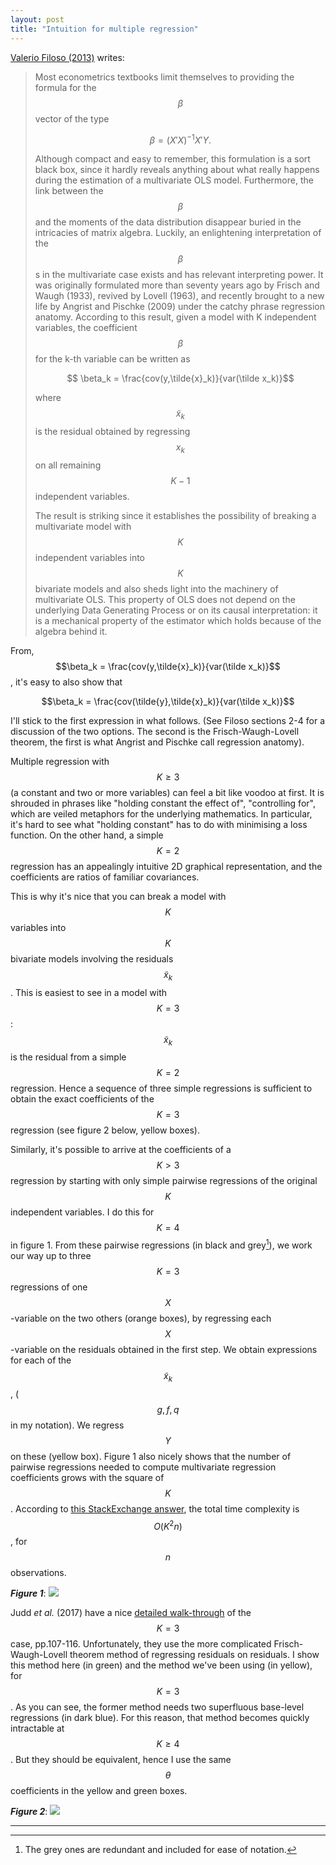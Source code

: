 ```yaml
---
layout: post
title: "Intuition for multiple regression"
---
```


[Valerio Filoso (2013)](http://www.stata-journal.com/sjpdf.html?articlenum=st0285) writes:
>  Most econometrics textbooks limit themselves to providing the formula for the $$\beta$$ vector of the type
>  
>  $$\beta = (X′X)^{-1} X'Y.$$
>  
>  Although compact and easy to remember, this formulation is a sort black box, since it hardly reveals anything about what really happens during the estimation of a multivariate OLS model. Furthermore, the link between the $$\beta$$ and the moments of the data distribution disappear buried in the intricacies of matrix algebra. Luckily, an enlightening interpretation of the $$\beta$$s in the multivariate case exists and has relevant interpreting power. It was originally formulated more than seventy years ago by Frisch and Waugh (1933), revived by Lovell (1963), and recently brought to a new life by Angrist and Pischke (2009) under the catchy phrase regression anatomy. According to this result, given a model with K independent variables, the coefficient $$\beta$$ for the k-th variable can be written as 
>  
>  $$ \beta_k = \frac{cov(y,\tilde{x}_k)}{var(\tilde x_k)}$$
>  
>  where $$\tilde x_k$$ is the residual obtained by regressing $$x_k$$ on all remaining $$K − 1$$ independent variables.
>  
>  The result is striking since it establishes the possibility of breaking a multivariate model with $$K$$ independent variables into $$K$$ bivariate models and also sheds light into the machinery of multivariate OLS. This property of OLS does not depend on the  underlying Data Generating Process or on its causal interpretation: it is a mechanical  property of the estimator which holds because of the algebra behind it.

From, $$\beta_k = \frac{cov(y,\tilde{x}_k)}{var(\tilde x_k)}$$, it's easy to also show that

$$\beta_k = \frac{cov(\tilde{y},\tilde{x}_k)}{var(\tilde x_k)}$$

I'll stick to the first expression in what follows. (See Filoso sections 2-4 for a discussion of the two options. The second is the Frisch-Waugh-Lovell theorem, the first is what Angrist and Pischke call regression anatomy).

Multiple regression with $$K\geq3$$ (a constant and two or more variables) can feel a bit like voodoo at first. It is shrouded in phrases like "holding constant the effect of", "controlling for", which are veiled metaphors for the underlying mathematics. In particular, it's hard to see what "holding constant" has to do with minimising a loss function. On the other hand, a simple $$K=2$$ regression has an appealingly intuitive 2D graphical representation, and the coefficients are ratios of familiar covariances.

This is why it's nice that you can break a model with $$K$$ variables into $$K$$ bivariate models involving the residuals $$\tilde x_k$$. This is easiest to see in a model with $$K=3$$: $$\tilde x_k$$ is the residual from a simple $$K=2$$ regression. Hence a sequence of three simple regressions is sufficient to obtain the exact coefficients of the $$K=3$$ regression (see figure 2 below, yellow boxes). 

Similarly, it's possible to arrive at the coefficients of a $$K>3$$ regression by starting with only simple pairwise regressions of the original $$K$$ independent variables. I do this for $$K=4$$ in figure 1. From these pairwise regressions (in black and grey[^gr]), we work our way up to three $$K=3$$ regressions of one $$X$$-variable on the two others (orange boxes), by regressing each $$X$$-variable on the residuals obtained in the first step. We obtain expressions for each of the $$\tilde x_k$$, ($$g,f,q$$ in my notation). We regress $$Y$$ on these (yellow box). Figure 1 also nicely shows that the number of pairwise regressions needed to compute multivariate regression coefficients grows with the square of $$K$$. According to [this StackExchange answer](https://math.stackexchange.com/q/84503), the total time complexity is $$O(K^2n)$$, for $$n$$ observations. 

[^gr]: The grey ones are redundant and included for ease of notation.

**_Figure 1_**: 
[![](/images/regression-anatomy-ra.png)](/images/regression-anatomy-ra.png)



Judd _et al._ (2017) have a nice [detailed walk-through](/images/multiple-regression-judd-et-al.pdf) of the $$K=3$$ case, pp.107-116. Unfortunately, they use the more complicated Frisch-Waugh-Lovell theorem method of regressing residuals on residuals. I show this method here (in green) and the method we've been using (in yellow), for $$K=3$$. As you can see, the former method needs two superfluous base-level regressions (in dark blue). For this reason, that method becomes quickly intractable at $$K\geq 4$$. But they should be equivalent, hence I use the same $$\theta$$ coefficients in the yellow and green boxes.

**_Figure 2_**: 
[![](/images/regression-anatomy-fwl.png)](/images/regression-anatomy-fwl.png)


<hr> <!-- hr to be added before footnotes--> 